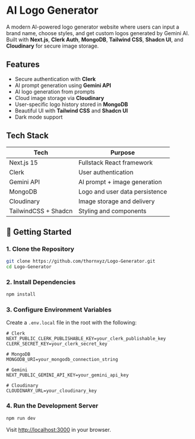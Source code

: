 # AI Logo Generator

A modern AI-powered logo generator website where users can input a brand name, choose styles, and get custom logos generated by Gemini AI. Built with **Next.js**, **Clerk Auth**, **MongoDB**, **Tailwind CSS**, **Shadcn UI**, and **Cloudinary** for secure image storage.

## Features

- Secure authentication with **Clerk**
- AI prompt generation using **Gemini API**
- AI logo generation from prompts
- Cloud image storage via **Cloudinary**
- User-specific logo history stored in **MongoDB**
- Beautiful UI with **Tailwind CSS** and **Shadcn UI**
- Dark mode support


## Tech Stack

| Tech       | Purpose                          |
|------------|----------------------------------|
| Next.js 15 | Fullstack React framework        |
| Clerk      | User authentication              |
| Gemini API | AI prompt + image generation     |
| MongoDB    | Logo and user data persistence   |
| Cloudinary | Image storage and delivery       |
| TailwindCSS + Shadcn | Styling and components |


## 🚀 Getting Started

### 1. Clone the Repository

```bash
git clone https://github.com/thornxyz/Logo-Generator.git
cd Logo-Generator
```

### 2. Install Dependencies

```bash
npm install
```

### 3. Configure Environment Variables

Create a `.env.local` file in the root with the following:

```env
# Clerk
NEXT_PUBLIC_CLERK_PUBLISHABLE_KEY=your_clerk_publishable_key
CLERK_SECRET_KEY=your_clerk_secret_key

# MongoDB
MONGODB_URI=your_mongodb_connection_string

# Gemini
NEXT_PUBLIC_GEMINI_API_KEY=your_gemini_api_key

# Cloudinary
CLOUDINARY_URL=your_cloudinary_key
```

### 4. Run the Development Server

```bash
npm run dev
```

Visit [http://localhost:3000](http://localhost:3000) in your browser.


